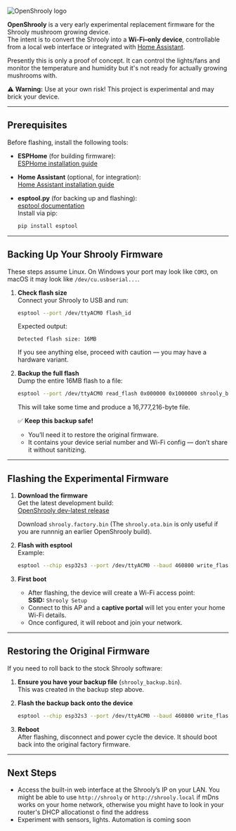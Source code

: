 ![OpenShrooly logo](https://github.com/user-attachments/assets/9fa4725c-00c0-42ce-ba5d-a9dcd2bbc7c9)


**OpenShrooly** is a very early experimental replacement firmware for the Shrooly mushroom growing device.  
The intent is to convert the Shrooly into a **Wi-Fi–only device**, controllable from a local web interface or integrated with [Home Assistant](https://www.home-assistant.io/).

Presently this is only a proof of concept. It can control the lights/fans and monitor the temperature and humidity but it's not ready for actually growing mushrooms with.

⚠️ **Warning:** Use at your own risk! This project is experimental and may brick your device.

---

## Prerequisites

Before flashing, install the following tools:

- **ESPHome** (for building firmware):  
  [ESPHome installation guide](https://esphome.io/guides/installing_esphome.html)

- **Home Assistant** (optional, for integration):  
  [Home Assistant installation guide](https://www.home-assistant.io/installation/)

- **esptool.py** (for backing up and flashing):  
  [esptool documentation](https://docs.espressif.com/projects/esptool/en/latest/)  
  Install via pip:  
  ```bash
  pip install esptool
  ```

---

## Backing Up Your Shrooly Firmware

These steps assume Linux. On Windows your port may look like `COM3`, on macOS it may look like `/dev/cu.usbserial...`.

1. **Check flash size**  
   Connect your Shrooly to USB and run:
   ```bash
   esptool --port /dev/ttyACM0 flash_id
   ```
   Expected output:
   ```
   Detected flash size: 16MB
   ```
   If you see anything else, proceed with caution — you may have a hardware variant.

2. **Backup the full flash**  
   Dump the entire 16MB flash to a file:
   ```bash
   esptool --port /dev/ttyACM0 read_flash 0x000000 0x1000000 shrooly_backup.bin
   ```
   This will take some time and produce a 16,777,216-byte file.

   ✅ **Keep this backup safe!**  
   - You’ll need it to restore the original firmware.  
   - It contains your device serial number and Wi-Fi config — don’t share it without sanitizing.

---

## Flashing the Experimental Firmware

1. **Download the firmware**  
   Get the latest development build:  
   [OpenShrooly dev-latest release](https://github.com/grahamsz/openshrooly/releases/tag/dev-latest)

   Download `shrooly.factory.bin` (The `shrooly.ota.bin` is only useful if you are runnnig an earlier OpenShrooly build).

2. **Flash with esptool**  
   Example:
   ```bash
   esptool --chip esp32s3 --port /dev/ttyACM0 --baud 460800 write_flash -z 0x0 shrooly.factory.bin
   ```

3. **First boot**  
   - After flashing, the device will create a Wi-Fi access point:  
     **SSID:** `Shrooly Setup`  
   - Connect to this AP and a **captive portal** will let you enter your home Wi-Fi details.  
   - Once configured, it will reboot and join your network.

---

## Restoring the Original Firmware

If you need to roll back to the stock Shrooly software:

1. **Ensure you have your backup file** (`shrooly_backup.bin`).  
   This was created in the backup step above.

2. **Flash the backup back onto the device**  
   ```bash
   esptool --chip esp32s3 --port /dev/ttyACM0 --baud 460800 write_flash -z 0x0 shrooly_backup.bin
   ```

3. **Reboot**  
   After flashing, disconnect and power cycle the device. It should boot back into the original factory firmware.

---

## Next Steps

- Access the built-in web interface at the Shrooly’s IP on your LAN.  You might be able to use `http://shrooly` or `http://shrooly.local` if mDns works on your home network, otherwise you might have to look in your router's DHCP allocationst o find the address
- Experiment with sensors, lights. Automation is coming soon
